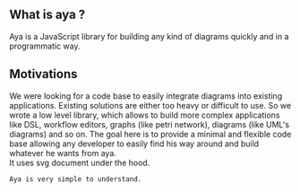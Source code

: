 ## What is aya ?

<p> Aya is a JavaScript library for building any kind of diagrams quickly and in a programmatic way.</p>

## Motivations
<p>
    We were looking for a code base to easily integrate diagrams into existing applications. 
    Existing solutions are either too heavy or difficult to use. So we wrote a low level library, which allows to build more complex applications like DSL, workflow editors, graphs (like petri network), diagrams (like UML's diagrams) and so on.
    The goal here is to provide a minimal and flexible code base allowing any developer to easily find his way around and build whatever he wants from aya.
    <br/>
    It uses svg document under the hood.

    Aya is very simple to understand.
    
</p>


<style>
    body{
        width:100%;
    }
    .title-design{
        border-bottom:2px dashed rgba(128, 128, 128, 0.202);
    }

    .installation-code-section{
        background: #282c34;
        display:flex;
        flex-direction:column;
        justify-content:center;
        padding:20px 20px;
        border-radius:4px;
    }

    .installation-code-section .code-example{
        color:orange;
    }

</style>
